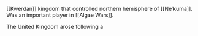 [[Kwerdan]] kingdom that controlled northern hemisphere of [[Ne’kuma]]. Was an important player in [[Algae Wars]].

The United Kingdom arose following a 
